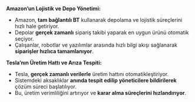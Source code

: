 **Amazon’un Lojistik ve Depo Yönetimi:**
- Amazon, **tam bağlantılı BT** kullanarak depolama ve lojistik süreçlerini hızlı hale getiriyor.
- Depolar **gerçek zamanlı** sipariş takibi yaparak en uygun ürünü otomatik seçiyor.
- Çalışanlar, robotlar ve yazılımlar arasında hızlı bilgi akışı sağlanarak **siparişler hızlıca tamamlanıyor**.

**Tesla’nın Üretim Hattı ve Arıza Tespiti:**
- Tesla, **gerçek zamanlı verilerle** üretim hattını otomatikleştiriyor.
- Sistemdeki aksaklıklar **anında tespit edilip yöneticilere bildirilerek** çözüm süreci başlatılıyor.
- Bu, üretim verimliliğini artırıyor ve **karar alma süreçlerini hızlandırıyor**.
